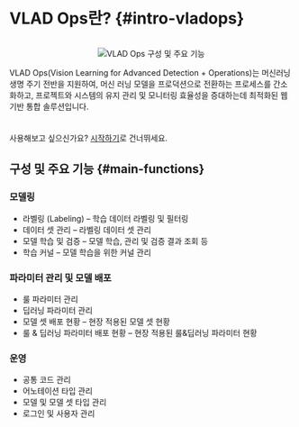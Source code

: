 # VLAD Ops란? {#intro-vladops}

<!-- ![VLAD Ops 구성 및 주요 기능](/ko/main-functions.png) -->
<div style="display:block; text-align: center; padding-top: 15px">
  <img
    src="/ko/main-functions.png"
    alt="VLAD Ops 구성 및 주요 기능"
    style="margin: 0 auto;"
  >
</div>

VLAD Ops(Vision Learning for Advanced Detection + Operations)는 머신러닝 생명 주기 전반을 지원하여, 머신 러닝 모델을 프로덕션으로 전환하는 프로세스를 간소화하고, 프로젝트와 시스템의 유지 관리 및 모니터링 효율성을 증대하는데 최적화된 웹 기반 통합 솔루션입니다.

<div class="tip custom-block" style="padding-top: 8px">

사용해보고 싶으신가요? [시작하기](./getting-started)로 건너뛰세요.

</div>

## 구성 및 주요 기능 {#main-functions}

### 모델링
- 라벨링 (Labeling) – 학습 데이터 라벨링 및 필터링
- 데이터 셋 관리 – 라벨링 데이터 셋 관리
- 모델 학습 및 검증 – 모델 학습, 관리 및 검증 결과 조회 등
- 학습 커널 – 모델 학습을 위한 커널 관리

### 파라미터 관리 및 모델 배포
- 룰 파라미터 관리
- 딥러닝 파라미터 관리
- 모델 셋 배포 현황 – 현장 적용된 모델 셋 현황
- 룰 & 딥러닝 파라미터 배포 현황 – 현장 적용된 룰&딥러닝 파라미터 현황

<!-- ### 리포트 ###
- 판정 결과 리포트 – 판정 결과 Raw Data 및 리포트 확인
- 불량 결과 데이터 확인
- 미검 및 과검 데이터 확인 -->

### 운영
- 공통 코드 관리
- 어노테이션 타입 관리
- 모델 및 모델 셋 타입 관리
- 로그인 및 사용자 관리


